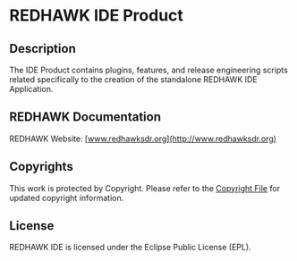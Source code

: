 # REDHAWK IDE Product
 
## Description

The IDE Product contains plugins, features, and release engineering scripts related specifically to the         creation of the standalone REDHAWK IDE Application.
 
## REDHAWK Documentation

REDHAWK Website: [www.redhawksdr.org](http://www.redhawksdr.org)

## Copyrights

This work is protected by Copyright. Please refer to the [Copyright File](COPYRIGHT) for updated copyright           information.

## License

REDHAWK IDE is licensed under the Eclipse Public License (EPL).
